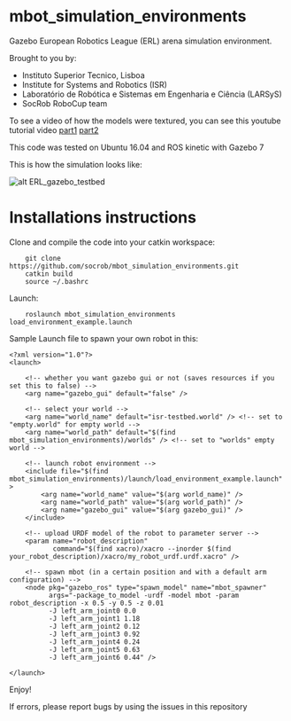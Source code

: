 mbot_simulation_environments
============================

Gazebo European Robotics League (ERL) arena simulation environment.

Brought to you by:

- Instituto Superior Tecnico, Lisboa
- Institute for Systems and Robotics (ISR)
- Laboratório de Robótica e Sistemas em Engenharia e Ciência (LARSyS)
- SocRob RoboCup team

To see a video of how the models were textured, you can see this youtube tutorial
video [part1](https://www.youtube.com/watch?v=Xo2vIfcjfJw&lc=z23ls5sxhsvmzzlvyacdp435jacfcr5kh2ncmq1423xw03c010c)
[part2](https://www.youtube.com/watch?v=5Jr1flkjQoU&t=19s)

This code was tested on Ubuntu 16.04 and ROS kinetic with Gazebo 7

This is how the simulation looks like:

![alt ERL_gazebo_testbed](https://github.com/socrob/mbot_simulation_environments/blob/kinetic/doc/erl_testbed.jpg "ERL testbed")

Installations instructions
==========================

Clone and compile the code into your catkin workspace:

        git clone https://github.com/socrob/mbot_simulation_environments.git
        catkin build
        source ~/.bashrc

Launch:

        roslaunch mbot_simulation_environments load_environment_example.launch

Sample Launch file to spawn your own robot in this:

```
<?xml version="1.0"?>
<launch>

    <!-- whether you want gazebo gui or not (saves resources if you set this to false) -->
    <arg name="gazebo_gui" default="false" />

    <!-- select your world -->
    <arg name="world_name" default="isr-testbed.world" /> <!-- set to "empty.world" for empty world -->
    <arg name="world_path" default="$(find mbot_simulation_environments)/worlds" /> <!-- set to "worlds" empty world -->

    <!-- launch robot environment -->
    <include file="$(find mbot_simulation_environments)/launch/load_environment_example.launch" >
        <arg name="world_name" value="$(arg world_name)" />
        <arg name="world_path" value="$(arg world_path)" />
        <arg name="gazebo_gui" value="$(arg gazebo_gui)" />
    </include>
    
    <!-- upload URDF model of the robot to parameter server -->
    <param name="robot_description"
           command="$(find xacro)/xacro --inorder $(find your_robot_description)/xacro/my_robot_urdf.urdf.xacro" />
    
    <!-- spawn mbot (in a certain position and with a default arm configuration) -->
    <node pkg="gazebo_ros" type="spawn_model" name="mbot_spawner"
          args="-package_to_model -urdf -model mbot -param robot_description -x 0.5 -y 0.5 -z 0.01
          -J left_arm_joint0 0.0
          -J left_arm_joint1 1.18
          -J left_arm_joint2 0.12
          -J left_arm_joint3 0.92
          -J left_arm_joint4 0.24
          -J left_arm_joint5 0.63
          -J left_arm_joint6 0.44" />
          
</launch>
```

Enjoy!

If errors, please report bugs by using the issues in this repository
